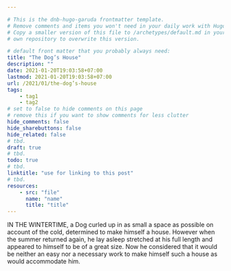 ```yaml
---

# This is the dnb-hugo-garuda frontmatter template. 
# Remove comments and items you won't need in your daily work with Hugo.
# Copy a smaller version of this file to /archetypes/default.md in your
# own repository to overwrite this version.

# default front matter that you probably always need:
title: "The Dog’s House"
description: ""
date: 2021-01-20T19:03:58+07:00
lastmod: 2021-01-20T19:03:58+07:00
url: /2021/01/the-dog’s-house
tags:
    - tag1
    - tag2
# set to false to hide comments on this page
# remove this if you want to show comments for less clutter
hide_comments: false
hide_sharebuttons: false
hide_related: false
# tbd.
draft: true
# tbd.
todo: true
# tbd.
linktitle: "use for linking to this post"
# tbd.
resources:
    - src: "file"
      name: "name"
      title: "title"
---
```

IN THE WINTERTIME, a Dog curled up in as small a space as possible on account of the cold, determined to make himself a house. However when the summer returned again, he lay asleep stretched at his full length and appeared to himself to be of a great size. Now he considered that it would be neither an easy nor a necessary work to make himself such a house as would accommodate him.
